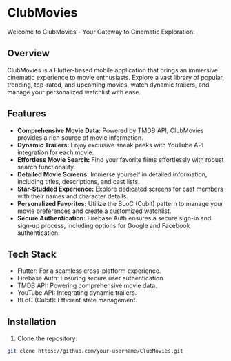 # ClubMovies

Welcome to ClubMovies - Your Gateway to Cinematic Exploration!

## Overview

ClubMovies is a Flutter-based mobile application that brings an immersive cinematic experience to movie enthusiasts. Explore a vast library of popular, trending, top-rated, and upcoming movies, watch dynamic trailers, and manage your personalized watchlist with ease.

## Features

- **Comprehensive Movie Data:** Powered by TMDB API, ClubMovies provides a rich source of movie information.
- **Dynamic Trailers:** Enjoy exclusive sneak peeks with YouTube API integration for each movie.
- **Effortless Movie Search:** Find your favorite films effortlessly with robust search functionality.
- **Detailed Movie Screens:** Immerse yourself in detailed information, including titles, descriptions, and cast lists.
- **Star-Studded Experience:** Explore dedicated screens for cast members with their names and character details.
- **Personalized Favorites:** Utilize the BLoC (Cubit) pattern to manage your movie preferences and create a customized watchlist.
- **Secure Authentication:** Firebase Auth ensures a secure sign-in and sign-up process, including options for Google and Facebook authentication.

## Tech Stack

- Flutter: For a seamless cross-platform experience.
- Firebase Auth: Ensuring secure user authentication.
- TMDB API: Powering comprehensive movie data.
- YouTube API: Integrating dynamic trailers.
- BLoC (Cubit): Efficient state management.

## Installation

1. Clone the repository:

```bash
git clone https://github.com/your-username/ClubMovies.git
